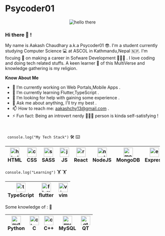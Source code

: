 # Psycoder01
<p align="center"> <img src="https://media.tenor.com/images/f6daf95b1f94bf15c4eacb3edc7f2c93/tenor.gif" alt="hello there"/> </p>
  
### Hi there 👋 ! 
My name is Aakash Chaudhary a.k.a Psycoder01 😎. I'm a student currently studying Computer Science 💻 at ASCOL in Kathmandu,Nepal 🇳🇵. I'm focuing 🚀 on making a career in Sofware Development 👨🏻‍💻 . I love coding and doing tech related stuffs. A keen learner 🤩 of this MultiVerse and knowledge gathering is my religion.

<!--
**psycoder01/psycoder01** is a ✨ _special_ ✨ repository because its `README.md` (this file) appears on your GitHub profile.--->

**Know About Me**
- 🔭 I’m currently working on Web Portals,Mobile Apps .
- 🌱 I’m currently learning Flutter,TypeScript .
- 🤔 I’m looking for help with gaining some experience .
- 💬 Ask me about anything, I'll try my best .
- 📫 How to reach me: aakashchy13@gmail.com .
- ⚡ Fun fact: Being an introvert nerdy 🧏🏻‍♂️ person is kinda self-satisfying !
<br />

``` console.log("My Tech Stack")``` 🛠 ⌨️

|<img src="https://raw.githubusercontent.com/github/explore/80688e429a7d4ef2fca1e82350fe8e3517d3494d/topics/html/html.png" alt="html logo" width="30"><br/>HTML | <img src="https://raw.githubusercontent.com/github/explore/80688e429a7d4ef2fca1e82350fe8e3517d3494d/topics/css/css.png" alt="css logo" width="30"><br/>CSS |<img src="https://raw.githubusercontent.com/github/explore/80688e429a7d4ef2fca1e82350fe8e3517d3494d/topics/sass/sass.png" alt="sass logo" width="30"><br/>SASS |<img src="https://raw.githubusercontent.com/github/explore/80688e429a7d4ef2fca1e82350fe8e3517d3494d/topics/javascript/javascript.png" alt="js logo" width="30"><br/>JS |<img src="https://raw.githubusercontent.com/github/explore/80688e429a7d4ef2fca1e82350fe8e3517d3494d/topics/react/react.png" alt="react logo" width="30"><br/>React | <img src="https://raw.githubusercontent.com/github/explore/80688e429a7d4ef2fca1e82350fe8e3517d3494d/topics/nodejs/nodejs.png" alt="node logo" width="30"><br/>NodeJS | <img src="https://raw.githubusercontent.com/github/explore/80688e429a7d4ef2fca1e82350fe8e3517d3494d/topics/mongodb/mongodb.png" alt="mongodb logo" width="30"><br/>MongoDB | <img src="https://raw.githubusercontent.com/github/explore/80688e429a7d4ef2fca1e82350fe8e3517d3494d/topics/express/express.png" alt="express logo" width="30"><br/>Express
|---|---|---|---|---|---|---|---|

``` console.log("Learning") ``` 🏋️ 🏋️ 

|<img src="https://raw.githubusercontent.com/github/explore/80688e429a7d4ef2fca1e82350fe8e3517d3494d/topics/typescript/typescript.png" alt="typescript logo" width="30"><br/>TypeScript | <img src="https://raw.githubusercontent.com/github/explore/80688e429a7d4ef2fca1e82350fe8e3517d3494d/topics/flutter/flutter.png" alt="flutter logo" width="30"><br/>flutter | <img src="https://raw.githubusercontent.com/github/explore/80688e429a7d4ef2fca1e82350fe8e3517d3494d/topics/vim/vim.png" alt="vim logo" width="30"><br/>vim
|---|---|---|

Some knowledge of : 📌

|<img src="https://raw.githubusercontent.com/github/explore/80688e429a7d4ef2fca1e82350fe8e3517d3494d/topics/python/python.png" alt="python logo" width="30"><br/>Python | <img src="https://raw.githubusercontent.com/github/explore/80688e429a7d4ef2fca1e82350fe8e3517d3494d/topics/c/c.png" alt="c logo" width="30"><br/>C | <img src="https://raw.githubusercontent.com/github/explore/80688e429a7d4ef2fca1e82350fe8e3517d3494d/topics/cpp/cpp.png" alt="cpp logo" width="30"><br/>C++ | <img src="https://raw.githubusercontent.com/github/explore/80688e429a7d4ef2fca1e82350fe8e3517d3494d/topics/mysql/mysql.png" alt="mysql logo" width="30"><br/>MySQL | <img src="https://raw.githubusercontent.com/github/explore/80688e429a7d4ef2fca1e82350fe8e3517d3494d/topics/qt/qt.png" alt="qt logo" width="30"><br/>QT 
|---|---|---|---|---|
